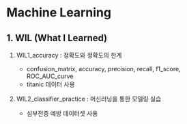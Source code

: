 # Machine Learning

## 1. WIL (What I Learned)
1. WIL1_accuracy : 정확도와 정확도의 한계
    - confusion_matrix, accuracy, precision, recall, f1_score, ROC_AUC_curve
    - titanic 데이터 사용

2. WIL2_classifier_practice : 머신러닝을 통한 모델링 실습 
    - 심부전증 예방 데이터셋 사용